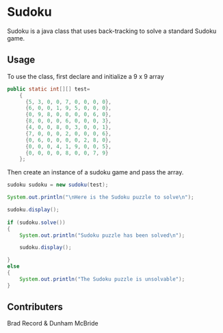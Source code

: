 # Sudoku

Sudoku is a java class that uses back-tracking to solve a standard Sudoku game.

## Usage

To use the class, first declare and initialize a 9 x 9 array

```java
public static int[][] test= 
	{
	  {5, 3, 0, 0, 7, 0, 0, 0, 0},
	  {6, 0, 0, 1, 9, 5, 0, 0, 0},
	  {0, 9, 8, 0, 0, 0, 0, 6, 0},
	  {8, 0, 0, 0, 6, 0, 0, 0, 3},
	  {4, 0, 0, 8, 0, 3, 0, 0, 1},
	  {7, 0, 0, 0, 2, 0, 0, 0, 6},
	  {0, 6, 0, 0, 0, 0, 2, 8, 0},
	  {0, 0, 0, 4, 1, 9, 0, 0, 5},
	  {0, 0, 0, 0, 8, 0, 0, 7, 9} 
	};
```
Then create an instance of a sudoku game and pass the array.
```java
sudoku sudoku = new sudoku(test);

System.out.println("\nHere is the Sudoku puzzle to solve\n");

sudoku.display();
		
if (sudoku.solve())
{
	System.out.println("Sudoku puzzle has been solved\n");

	sudoku.display();

}
else
{
	System.out.println("The Sudoku puzzle is unsolvable");
}
```

## Contributers
Brad Record & Dunham McBride